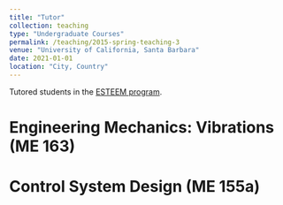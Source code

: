 ```yaml
---
title: "Tutor"
collection: teaching
type: "Undergraduate Courses"
permalink: /teaching/2015-spring-teaching-3
venue: "University of California, Santa Barbara"
date: 2021-01-01
location: "City, Country"
---
```


Tutored students in the [ESTEEM program]('https://esteem.ucsb.edu/').

Engineering Mechanics: Vibrations (ME 163)
===

Control System Design (ME 155a)
===

